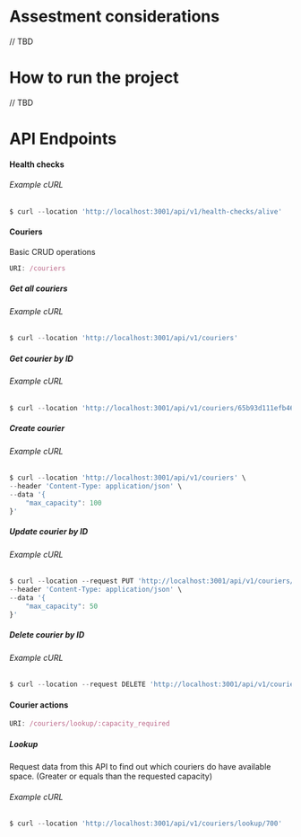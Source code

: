 # Assestment considerations
// TBD

# How to run the project
// TBD

# API Endpoints

#### Health checks
###### Example cURL

```javascript
$ curl --location 'http://localhost:3001/api/v1/health-checks/alive'
```

#### Couriers

Basic CRUD operations

````javascript
URI: /couriers
````

##### Get all couriers
###### Example cURL
```javascript
$ curl --location 'http://localhost:3001/api/v1/couriers'
```

##### Get courier by ID
###### Example cURL
```javascript
$ curl --location 'http://localhost:3001/api/v1/couriers/65b93d111efb464a86c6d109'
```

##### Create courier
###### Example cURL
```javascript
$ curl --location 'http://localhost:3001/api/v1/couriers' \
--header 'Content-Type: application/json' \
--data '{
    "max_capacity": 100
}'
```

##### Update courier by ID
###### Example cURL
```javascript
$ curl --location --request PUT 'http://localhost:3001/api/v1/couriers/65b93d4e1afd3c4aab06a8d5' \
--header 'Content-Type: application/json' \
--data '{
    "max_capacity": 50
}'
```

##### Delete courier by ID
###### Example cURL
```javascript
$ curl --location --request DELETE 'http://localhost:3001/api/v1/couriers/65b93d92d1f6ff4ad25961c6'
```

#### Courier actions

````javascript
URI: /couriers/lookup/:capacity_required
````

##### Lookup
Request data from this API to find out which couriers do have available space. (Greater or equals than the requested capacity)
###### Example cURL
```javascript
$ curl --location 'http://localhost:3001/api/v1/couriers/lookup/700'
```
